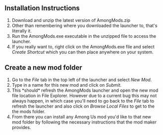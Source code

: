 Installation Instructions
-
1. Download and unzip the latest version of AmongMods.zip
2. Other than remembering where you downloaded the launcher to, that's literally it.
3. Run the AmongMods.exe executable in the unzipped file to access the launcher.
4. If you really want to, right click on the AmongMods.exe file and select *Create Shortcut* which you can then place anywhere on your system.

## Create a new mod folder
1. Go to the *File* tab in the top left of the launcher and select *New Mod*.
2. Type in a name for this new mod and click on *Submit*.
3. This \*should* refresh the AmongMods launcher and open the new mod file location in File Explorer. However due to a current bug this may not always happen, in which case you'll need to go back to the *File* tab to refresh the launcher and also click on *Browse Local Files* to get to the the mods folder.
4. From there you can install any Among Us mod you'd like to that new mod folder by following the necessary instructions that the mod maker provides.
